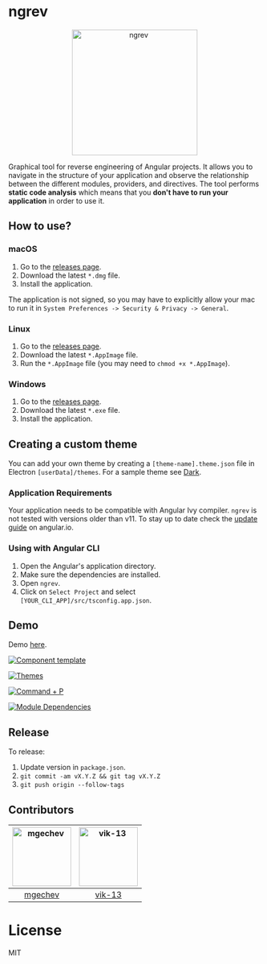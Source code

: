 # ngrev

<p align="center">
  <img src="https://raw.githubusercontent.com/mgechev/ngrev/master/src/assets/icons/favicon.512x512.png" alt="ngrev" width="250">
</p>

Graphical tool for reverse engineering of Angular projects. It allows you to navigate in the structure of your application and observe the relationship between the different modules, providers, and directives. The tool performs **static code analysis** which means that you **don't have to run your application** in order to use it.

## How to use?

### macOS

1.  Go to the [releases page](https://github.com/mgechev/ngrev/releases).
2.  Download the latest `*.dmg` file.
3.  Install the application.

The application is not signed, so you may have to explicitly allow your mac to run it in `System Preferences -> Security & Privacy -> General`.

### Linux

1.  Go to the [releases page](https://github.com/mgechev/ngrev/releases).
2.  Download the latest `*.AppImage` file.
3.  Run the `*.AppImage` file (you may need to `chmod +x *.AppImage`).

### Windows

1.  Go to the [releases page](https://github.com/mgechev/ngrev/releases).
2.  Download the latest `*.exe` file.
3.  Install the application.

## Creating a custom theme

You can add your own theme by creating a `[theme-name].theme.json` file in Electron `[userData]/themes`. For a sample theme see [Dark](https://github.com/mgechev/ngrev/blob/master/app/dark.theme.json).

### Application Requirements

Your application needs to be compatible with Angular Ivy compiler. `ngrev` is not tested with versions older than v11. To stay up to date check the [update guide](https://angular.io/guide/updating) on angular.io.

### Using with Angular CLI

1.  Open the Angular's application directory.
2.  Make sure the dependencies are installed.
3.  Open `ngrev`.
4.  Click on `Select Project` and select `[YOUR_CLI_APP]/src/tsconfig.app.json`.

## Demo

Demo [here](https://www.youtube.com/watch?v=sKdsxdeLWjM).

<a href="https://raw.githubusercontent.com/mgechev/ngrev/master/assets/1.png" target="_blank"><img src="https://raw.githubusercontent.com/mgechev/ngrev/master/assets/1.png" alt="Component template"/></a>

<a href="https://raw.githubusercontent.com/mgechev/ngrev/master/assets/2.png" target="_blank"><img src="https://raw.githubusercontent.com/mgechev/ngrev/master/assets/2.png" alt="Themes"></a>

<a href="https://raw.githubusercontent.com/mgechev/ngrev/master/assets/3.png" target="_blank"><img src="https://raw.githubusercontent.com/mgechev/ngrev/master/assets/3.png" alt="Command + P"></a>

<a href="https://raw.githubusercontent.com/mgechev/ngrev/master/assets/4.png" target="_blank"><img src="https://raw.githubusercontent.com/mgechev/ngrev/master/assets/4.png" alt="Module Dependencies"></a>

## Release

To release:

1. Update version in `package.json`.
2. `git commit -am vX.Y.Z && git tag vX.Y.Z`
3. `git push origin --follow-tags`

## Contributors

[<img alt="mgechev" src="https://avatars1.githubusercontent.com/u/455023?v=4&s=117" width="117">](https://github.com/mgechev) |[<img alt="vik-13" src="https://avatars3.githubusercontent.com/u/1905584?v=4&s=117" width="117">](https://github.com/vik-13) |
:---: |:---: |
[mgechev](https://github.com/mgechev) |[vik-13](https://github.com/vik-13) |

# License

MIT
